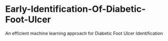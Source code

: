 # Early-Identification-Of-Diabetic-Foot-Ulcer
An efficient machine learning approach for Diabetic Foot Ulcer Identification
